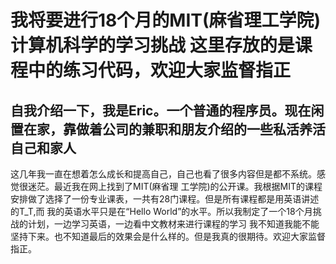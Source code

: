 # 我将要进行18个月的MIT(麻省理工学院)计算机科学的学习挑战 这里存放的是课程中的练习代码，欢迎大家监督指正
## 自我介绍一下，我是Eric。一个普通的程序员。现在闲置在家，靠做着公司的兼职和朋友介绍的一些私活养活自己和家人
这几年我一直在想着怎么成长和提高自己，自己也看了很多内容但是都不系统。感觉很迷茫。最近我在网上找到了MIT(麻省理
工学院)的公开课。我根据MIT的课程安排做了选择了一份专业课表，一共有28门课程。但是所有课程都是用英语讲述的T_T,而
我的英语水平只是在“Hello World”的水平。所以我制定了一个18个月挑战的计划，一边学习英语，一边看中文教材来进行课程的学习
我不知道我能不能坚持下来。也不知道最后的效果会是什么样的。但是我真的很期待。欢迎大家监督指正。